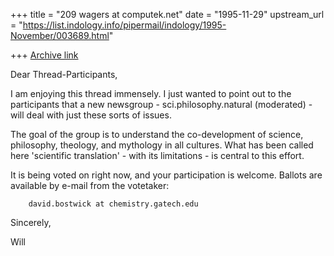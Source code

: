 +++
title = "209 wagers at computek.net"
date = "1995-11-29"
upstream_url = "https://list.indology.info/pipermail/indology/1995-November/003689.html"

+++
[Archive link](https://list.indology.info/pipermail/indology/1995-November/003689.html)

Dear Thread-Participants,

I am enjoying this thread immensely. I just wanted to point out to the
participants that a new newsgroup - sci.philosophy.natural (moderated) -
will deal with just these sorts of issues.

The goal of the group is to understand the co-development of science,
philosophy, theology, and mythology in all cultures. What has been called
here 'scientific translation' - with its limitations - is central to this
effort.

It is being voted on right now, and your participation is welcome. Ballots
are available by e-mail from the votetaker:

        david.bostwick at chemistry.gatech.edu

Sincerely,

Will







